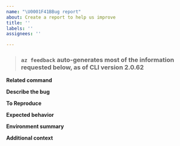 ```yaml
---
name: "\U0001F41BBug report"
about: Create a report to help us improve
title: ''
labels: ''
assignees: ''

---
```


<!--- 🛑 Please check existing issues first before continuing: https://github.com/Azure/azure-cli/issues --->

> ### `az feedback` auto-generates most of the information requested below, as of CLI version 2.0.62

**Related command**
<!--- Please provide the related command with az {command} if you can, so that we can quickly route to the related team for help. --->

**Describe the bug**
<!--- A clear and concise description of what the bug is. --->

**To Reproduce**
<!--- Steps to reproduce the behavior. --->

**Expected behavior**
<!--- A clear and concise description of what you expected to happen. --->

**Environment summary**
<!--- Install Method (e.g. pip, interactive script, apt-get, Docker, MSI, edge build) / CLI version (`az --version`) / OS version / Shell Type (e.g. bash, cmd.exe, Bash on Windows)  --->

**Additional context**
<!--- Add any other context about the problem here. --->
